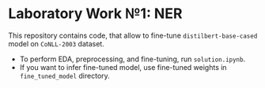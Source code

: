 # Laboratory Work №1: NER 

This repository contains code, that allow to fine-tune `distilbert-base-cased` model on `CoNLL-2003` dataset. 

* To perform EDA, preprocessing, and fine-tuning, run `solution.ipynb`.
* If you want to infer fine-tuned model, use fine-tuned weights in `fine_tuned_model` directory. 
